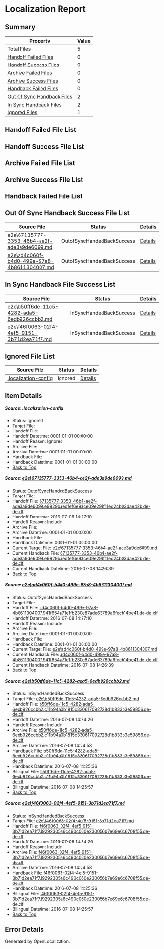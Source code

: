 # <a name='report-top'></a> Localization Report

## Summary
 Property | Value 
 -------- | ----- 
 Total Files | 5
[ Handoff Failed Files ](#handoff-failed-list)| 0
[ Handoff Success Files ](#handoff-success-list)| 0
[ Archive Failed Files ](#archive-failed-list)| 0
[ Archive Success Files ](#archive-success-list)| 0
[ Handback Failed Files ](#handback-failed-list)| 0
[ Out Of Sync Handback Files ](#outofsync-handback-success-list)| 2
[ In Sync Handback Files ](#insync-handback-success-list)| 2
[ Ignored Files ](#ignored-list)| 1

## <a name='handoff-failed-list'></a> Handoff Failed File List

## <a name='handoff-success-list'></a> Handoff Success File List

## <a name='archive-failed-list'></a> Archive Failed File List

## <a name='archive-success-list'></a> Archive Success File List

## <a name='handback-failed-list'></a> Handback Failed File List

## <a name='outofsync-handback-success-list'></a> Out Of Sync Handback Success File List
 Source File | Status | Details 
 ----------- | ------ | ------- 
 [e2e\67135777-3353-46b4-ae2f-ade3a9de6099.md](https://github.com/OpenLocalizationTestOrg/oltest/blob/ab752bcc86cb975c4dfc4589dfb1554356c9885f/e2e/67135777-3353-46b4-ae2f-ade3a9de6099.md) | OutofSyncHandedBackSuccess | [Details](#a04ed95b3b057f1959862c9050a7f9fb878f5e201)
 [e2e\ad4c060f-b4d0-499e-97a8-4b8611304007.md](https://github.com/OpenLocalizationTestOrg/oltest/blob/ab752bcc86cb975c4dfc4589dfb1554356c9885f/e2e/ad4c060f-b4d0-499e-97a8-4b8611304007.md) | OutofSyncHandedBackSuccess | [Details](#8cb4da38b15f7fc040ce72a39e77aeacb6f352f72)

## <a name='insync-handback-success-list'></a> In Sync Handback File Success List
 Source File | Status | Details 
 ----------- | ------ | ------- 
 [e2e\b50ff6de-11c5-4282-ada5-6edb926ccbb2.md](https://github.com/OpenLocalizationTestOrg/oltest/blob/4fef12918332ba6bcb9f534de8168910fe97cd90/e2e/b50ff6de-11c5-4282-ada5-6edb926ccbb2.md) | InSyncHandedBackSuccess | [Details](#0335c50f26dfa1e284f4295b0e89e5a728c410f53)
 [e2e\f46f0063-02f4-4ef5-9151-3b71d2ea71f7.md](https://github.com/OpenLocalizationTestOrg/oltest/blob/4fef12918332ba6bcb9f534de8168910fe97cd90/e2e/f46f0063-02f4-4ef5-9151-3b71d2ea71f7.md) | InSyncHandedBackSuccess | [Details](#b745d4a1fe4d62c8629f338da6a7c4f9cab4c71e4)

## <a name='ignored-list'></a> Ignored File List
 Source File | Status | Details 
 ----------- | ------ | ------- 
 [.localization-config](https://github.com/OpenLocalizationTestOrg/oltest/blob/ab752bcc86cb975c4dfc4589dfb1554356c9885f/.localization-config) | Ignored | [Details](#3d4f252ac210baf56311d7e97dcc2db10974dbd20)

## Item Details
##### <a name='3d4f252ac210baf56311d7e97dcc2db10974dbd20'></a> Source: [.localization-config](https://github.com/OpenLocalizationTestOrg/oltest/blob/ab752bcc86cb975c4dfc4589dfb1554356c9885f/.localization-config)
* Status: Ignored
* Target File: 
* Handoff File: 
* Handoff Datetime: 0001-01-01 00:00:00
* Handoff Reason: Ignored
* Archive File: 
* Archive Datetime: 0001-01-01 00:00:00
* Handback File: 
* Handback Datetime: 0001-01-01 00:00:00
* [Back to Top](#report-top)

##### <a name='a04ed95b3b057f1959862c9050a7f9fb878f5e201'></a> Source: [e2e\67135777-3353-46b4-ae2f-ade3a9de6099.md](https://github.com/OpenLocalizationTestOrg/oltest/blob/ab752bcc86cb975c4dfc4589dfb1554356c9885f/e2e/67135777-3353-46b4-ae2f-ade3a9de6099.md)
* Status: OutofSyncHandedBackSuccess
* Target File: 
* Handoff File: [67135777-3353-46b4-ae2f-ade3a9de6099.e9929baedfef6e93ce09e291f11ed24b03dae42b.de-de.xlf](https://github.com/OpenLocalizationTestOrg/olhandoff-e2e/blob/a7aa02ab1c7621a3e6970309fc04499810d82fb4/ol-handoff/OpenLocalizationTestOrg/oltest-dede-fly/ci/ht/67135777-3353-46b4-ae2f-ade3a9de6099.e9929baedfef6e93ce09e291f11ed24b03dae42b.de-de.xlf)
* Handoff Datetime: 2016-07-08 14:27:10
* Handoff Reason: Include
* Archive File: 
* Archive Datetime: 0001-01-01 00:00:00
* Handback File: 
* Handback Datetime: 0001-01-01 00:00:00
* Current Target File: [e2e\67135777-3353-46b4-ae2f-ade3a9de6099.md](https://github.com/OpenLocalizationTestOrg/oltest-dede-fly/blob/c2a0a5445a86783fe9720a55d986781f61b685fc/e2e/67135777-3353-46b4-ae2f-ade3a9de6099.md)
* Current Handback File: [67135777-3353-46b4-ae2f-ade3a9de6099.e9929baedfef6e93ce09e291f11ed24b03dae42b.de-de.xlf](https://github.com/OpenLocalizationTestOrg/olhandback-e2e/blob/4c079969900db39ac64322f6f3780ea1045ce2e5/ol-handback/OpenLocalizationTestOrg/oltest-dede-fly/ci/ht/67135777-3353-46b4-ae2f-ade3a9de6099.e9929baedfef6e93ce09e291f11ed24b03dae42b.de-de.xlf)
* Current Handback Datetime: 2016-07-08 14:26:39
* [Back to Top](#report-top)

##### <a name='8cb4da38b15f7fc040ce72a39e77aeacb6f352f72'></a> Source: [e2e\ad4c060f-b4d0-499e-97a8-4b8611304007.md](https://github.com/OpenLocalizationTestOrg/oltest/blob/ab752bcc86cb975c4dfc4589dfb1554356c9885f/e2e/ad4c060f-b4d0-499e-97a8-4b8611304007.md)
* Status: OutofSyncHandedBackSuccess
* Target File: 
* Handoff File: [ad4c060f-b4d0-499e-97a8-4b8611304007.941f654a71e1fb230e87ade63789a6fecb14be41.de-de.xlf](https://github.com/OpenLocalizationTestOrg/olhandoff-e2e/blob/a7aa02ab1c7621a3e6970309fc04499810d82fb4/ol-handoff/OpenLocalizationTestOrg/oltest-dede-fly/ci/ht/ad4c060f-b4d0-499e-97a8-4b8611304007.941f654a71e1fb230e87ade63789a6fecb14be41.de-de.xlf)
* Handoff Datetime: 2016-07-08 14:27:10
* Handoff Reason: Include
* Archive File: 
* Archive Datetime: 0001-01-01 00:00:00
* Handback File: 
* Handback Datetime: 0001-01-01 00:00:00
* Current Target File: [e2e\ad4c060f-b4d0-499e-97a8-4b8611304007.md](https://github.com/OpenLocalizationTestOrg/oltest-dede-fly/blob/c2a0a5445a86783fe9720a55d986781f61b685fc/e2e/ad4c060f-b4d0-499e-97a8-4b8611304007.md)
* Current Handback File: [ad4c060f-b4d0-499e-97a8-4b8611304007.941f654a71e1fb230e87ade63789a6fecb14be41.de-de.xlf](https://github.com/OpenLocalizationTestOrg/olhandback-e2e/blob/4c079969900db39ac64322f6f3780ea1045ce2e5/ol-handback/OpenLocalizationTestOrg/oltest-dede-fly/ci/ht/ad4c060f-b4d0-499e-97a8-4b8611304007.941f654a71e1fb230e87ade63789a6fecb14be41.de-de.xlf)
* Current Handback Datetime: 2016-07-08 14:26:39
* [Back to Top](#report-top)

##### <a name='0335c50f26dfa1e284f4295b0e89e5a728c410f53'></a> Source: [e2e\b50ff6de-11c5-4282-ada5-6edb926ccbb2.md](https://github.com/OpenLocalizationTestOrg/oltest/blob/4fef12918332ba6bcb9f534de8168910fe97cd90/e2e/b50ff6de-11c5-4282-ada5-6edb926ccbb2.md)
* Status: InSyncHandedBackSuccess
* Target File: [e2e\b50ff6de-11c5-4282-ada5-6edb926ccbb2.md](https://github.com/OpenLocalizationTestOrg/oltest-dede-fly/blob/d4804453ef6ef233b99d022cbaa2a83ea4e00c75/e2e/b50ff6de-11c5-4282-ada5-6edb926ccbb2.md)
* Handoff File: [b50ff6de-11c5-4282-ada5-6edb926ccbb2.c11b94a0b1815c330617092728d1b833b3e59856.de-de.xlf](https://github.com/OpenLocalizationTestOrg/olhandoff-e2e/blob/fe4c22af9da95c532cbe395eae822e5d8ca7f791/ol-handoff/OpenLocalizationTestOrg/oltest-dede-fly/ci/ht/b50ff6de-11c5-4282-ada5-6edb926ccbb2.c11b94a0b1815c330617092728d1b833b3e59856.de-de.xlf)
* Handoff Datetime: 2016-07-08 14:24:26
* Handoff Reason: Include
* Archive File: [b50ff6de-11c5-4282-ada5-6edb926ccbb2.c11b94a0b1815c330617092728d1b833b3e59856.de-de.xlf](https://github.com/OpenLocalizationTestOrg/olhandoff-e2e/blob/996fd36ed210b728b1a00e96fccdb16d036d3f4d/ol-archive/OpenLocalizationTestOrg/oltest-dede-fly/ci/ht/b50ff6de-11c5-4282-ada5-6edb926ccbb2.c11b94a0b1815c330617092728d1b833b3e59856.de-de.xlf)
* Archive Datetime: 2016-07-08 14:24:58
* Handback File: [b50ff6de-11c5-4282-ada5-6edb926ccbb2.c11b94a0b1815c330617092728d1b833b3e59856.de-de.xlf](https://github.com/OpenLocalizationTestOrg/olhandback-e2e/blob/644b69838ab3c432d8bec8f0b7e39e816bb66b61/ol-handback/OpenLocalizationTestOrg/oltest-dede-fly/ci/ht/b50ff6de-11c5-4282-ada5-6edb926ccbb2.c11b94a0b1815c330617092728d1b833b3e59856.de-de.xlf)
* Handback Datetime: 2016-07-08 14:25:36
* Bilingual File: [b50ff6de-11c5-4282-ada5-6edb926ccbb2.c11b94a0b1815c330617092728d1b833b3e59856.de-de.xlf](https://github.com/OpenLocalizationTestOrg/olhandback-e2e/blob/644b69838ab3c432d8bec8f0b7e39e816bb66b61/ol-handback/OpenLocalizationTestOrg/oltest-dede-fly/ci/ht/b50ff6de-11c5-4282-ada5-6edb926ccbb2.c11b94a0b1815c330617092728d1b833b3e59856.de-de.xlf)
* Bilingual Datetime: 2016-07-08 14:25:57
* [Back to Top](#report-top)

##### <a name='b745d4a1fe4d62c8629f338da6a7c4f9cab4c71e4'></a> Source: [e2e\f46f0063-02f4-4ef5-9151-3b71d2ea71f7.md](https://github.com/OpenLocalizationTestOrg/oltest/blob/4fef12918332ba6bcb9f534de8168910fe97cd90/e2e/f46f0063-02f4-4ef5-9151-3b71d2ea71f7.md)
* Status: InSyncHandedBackSuccess
* Target File: [e2e\f46f0063-02f4-4ef5-9151-3b71d2ea71f7.md](https://github.com/OpenLocalizationTestOrg/oltest-dede-fly/blob/d4804453ef6ef233b99d022cbaa2a83ea4e00c75/e2e/f46f0063-02f4-4ef5-9151-3b71d2ea71f7.md)
* Handoff File: [f46f0063-02f4-4ef5-9151-3b71d2ea71f7.19292305a6c490c060e230056b7e69e6c6708f55.de-de.xlf](https://github.com/OpenLocalizationTestOrg/olhandoff-e2e/blob/fe4c22af9da95c532cbe395eae822e5d8ca7f791/ol-handoff/OpenLocalizationTestOrg/oltest-dede-fly/ci/ht/f46f0063-02f4-4ef5-9151-3b71d2ea71f7.19292305a6c490c060e230056b7e69e6c6708f55.de-de.xlf)
* Handoff Datetime: 2016-07-08 14:24:26
* Handoff Reason: Include
* Archive File: [f46f0063-02f4-4ef5-9151-3b71d2ea71f7.19292305a6c490c060e230056b7e69e6c6708f55.de-de.xlf](https://github.com/OpenLocalizationTestOrg/olhandoff-e2e/blob/996fd36ed210b728b1a00e96fccdb16d036d3f4d/ol-archive/OpenLocalizationTestOrg/oltest-dede-fly/ci/ht/f46f0063-02f4-4ef5-9151-3b71d2ea71f7.19292305a6c490c060e230056b7e69e6c6708f55.de-de.xlf)
* Archive Datetime: 2016-07-08 14:24:58
* Handback File: [f46f0063-02f4-4ef5-9151-3b71d2ea71f7.19292305a6c490c060e230056b7e69e6c6708f55.de-de.xlf](https://github.com/OpenLocalizationTestOrg/olhandback-e2e/blob/644b69838ab3c432d8bec8f0b7e39e816bb66b61/ol-handback/OpenLocalizationTestOrg/oltest-dede-fly/ci/ht/f46f0063-02f4-4ef5-9151-3b71d2ea71f7.19292305a6c490c060e230056b7e69e6c6708f55.de-de.xlf)
* Handback Datetime: 2016-07-08 14:25:36
* Bilingual File: [f46f0063-02f4-4ef5-9151-3b71d2ea71f7.19292305a6c490c060e230056b7e69e6c6708f55.de-de.xlf](https://github.com/OpenLocalizationTestOrg/olhandback-e2e/blob/644b69838ab3c432d8bec8f0b7e39e816bb66b61/ol-handback/OpenLocalizationTestOrg/oltest-dede-fly/ci/ht/f46f0063-02f4-4ef5-9151-3b71d2ea71f7.19292305a6c490c060e230056b7e69e6c6708f55.de-de.xlf)
* Bilingual Datetime: 2016-07-08 14:25:57
* [Back to Top](#report-top)


## Error Details

Generated by OpenLocalization.
